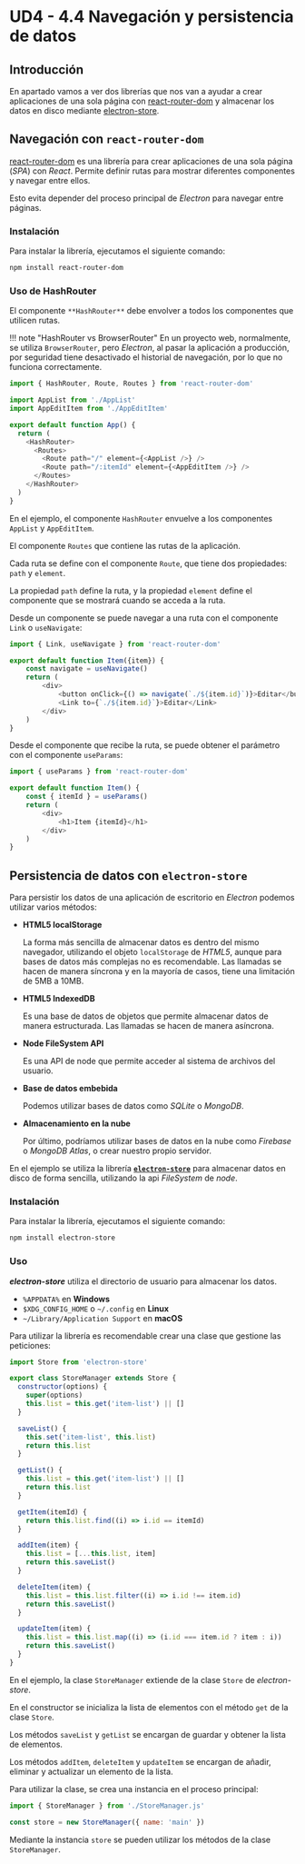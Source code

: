 # UD4 - 4.4 Navegación y persistencia de datos

## Introducción

En apartado vamos a ver dos librerías que nos van a ayudar a crear aplicaciones de una sola página con [react-router-dom](https://reactrouter.com/en/main) y almacenar los datos en disco mediante [electron-store](https://github.com/sindresorhus/electron-store).

## Navegación con `react-router-dom`

[react-router-dom](https://reactrouter.com/en/main) es una librería para crear aplicaciones de una sola página (_SPA_) con _React_. Permite definir rutas para mostrar diferentes componentes y navegar entre ellos.

Esto evita depender del proceso principal de _Electron_ para navegar entre páginas.

### Instalación

Para instalar la librería, ejecutamos el siguiente comando:

```bash
npm install react-router-dom
```

### Uso de **HashRouter**

El componente `**HashRouter**` debe envolver a todos los componentes que utilicen rutas.

!!! note "HashRouter vs BrowserRouter"
    En un proyecto web, normalmente, se utiliza `BrowserRouter`, pero _Electron_, al pasar la aplicación a producción, por seguridad tiene desactivado el historial de navegación, por lo que no funciona correctamente.

```js title="src/renderer/src/App.jsx" linenums="1"
import { HashRouter, Route, Routes } from 'react-router-dom'

import AppList from './AppList'
import AppEditItem from './AppEditItem'

export default function App() {
  return (
    <HashRouter>
      <Routes>
        <Route path="/" element={<AppList />} />
        <Route path="/:itemId" element={<AppEditItem />} />
      </Routes>
    </HashRouter>
  )
}
```

En el ejemplo, el componente `HashRouter` envuelve a los componentes `AppList` y `AppEditItem`.

El componente `Routes` que contiene las rutas de la aplicación.

Cada ruta se define con el componente `Route`, que tiene dos propiedades: `path` y `element`.

La propiedad `path` define la ruta, y la propiedad `element` define el componente que se mostrará cuando se acceda a la ruta.

Desde un componente se puede navegar a una ruta con el componente `Link` o `useNavigate`:

```js title="src/renderer/src/components/Item.jsx" linenums="1"
import { Link, useNavigate } from 'react-router-dom'

export default function Item({item}) {
    const navigate = useNavigate()
    return (
        <div>
            <button onClick={() => navigate(`./${item.id}`)}>Editar</button>
            <Link to={`./${item.id}`}>Editar</Link>
        </div>
    )
}
```

Desde el componente que recibe la ruta, se puede obtener el parámetro con el componente `useParams`:

```js title="src/renderer/src/components/Item.jsx" linenums="1"
import { useParams } from 'react-router-dom'

export default function Item() {
    const { itemId } = useParams()
    return (
        <div>
            <h1>Item {itemId}</h1>
        </div>
    )
}
```

## Persistencia de datos con `electron-store`

Para persistir los datos de una aplicación de escritorio en _Electron_ podemos utilizar varios métodos:

- **HTML5 localStorage**

    La forma más sencilla de almacenar datos es dentro del mismo navegador, utilizando el objeto `localStorage` de _HTML5_, aunque para bases de datos más complejas no es recomendable. Las llamadas se hacen de manera síncrona y en la mayoría de casos, tiene una limitación de 5MB a 10MB.

- **HTML5 IndexedDB**

    Es una base de datos de objetos que permite almacenar datos de manera estructurada. Las llamadas se hacen de manera asíncrona.

- **Node FileSystem API**

    Es una API de node que permite acceder al sistema de archivos del usuario.

- **Base de datos embebida**
    
    Podemos utilizar bases de datos como _SQLite_ o _MongoDB_.

- **Almacenamiento en la nube**

    Por último, podríamos utilizar bases de datos en la nube como _Firebase_ o _MongoDB Atlas_, o crear nuestro propio servidor.

En el ejemplo se utiliza la librería [**`electron-store`**](https://github.com/sindresorhus/electron-store) para almacenar datos en disco de forma sencilla, utilizando la api _FileSystem_ de _node_.

### Instalación

Para instalar la librería, ejecutamos el siguiente comando:

```bash
npm install electron-store
```

### Uso

_**electron-store**_ utiliza el directorio de usuario para almacenar los datos.

- `%APPDATA%` en **Windows**
- `$XDG_CONFIG_HOME` o `~/.config` en **Linux**
- `~/Library/Application Support` en **macOS**

Para utilizar la librería es recomendable crear una clase que gestione las peticiones:

```js title="src/main/StoreManager.class.js" linenums="1"
import Store from 'electron-store'

export class StoreManager extends Store {
  constructor(options) {
    super(options)
    this.list = this.get('item-list') || []
  }

  saveList() {
    this.set('item-list', this.list)
    return this.list
  }

  getList() {
    this.list = this.get('item-list') || []
    return this.list
  }

  getItem(itemId) {
    return this.list.find((i) => i.id == itemId)
  }

  addItem(item) {
    this.list = [...this.list, item]
    return this.saveList()
  }

  deleteItem(item) {
    this.list = this.list.filter((i) => i.id !== item.id)
    return this.saveList()
  }

  updateItem(item) {
    this.list = this.list.map((i) => (i.id === item.id ? item : i))
    return this.saveList()
  }
}
```

En el ejemplo, la clase `StoreManager` extiende de la clase `Store` de _electron-store_.

En el constructor se inicializa la lista de elementos con el método `get` de la clase `Store`.

Los métodos `saveList` y `getList` se encargan de guardar y obtener la lista de elementos.

Los métodos `addItem`, `deleteItem` y `updateItem` se encargan de añadir, eliminar y actualizar un elemento de la lista.

Para utilizar la clase, se crea una instancia en el proceso principal:

```js title="src/main/index.js"
import { StoreManager } from './StoreManager.js'

const store = new StoreManager({ name: 'main' })
```

Mediante la instancia `store` se pueden utilizar los métodos de la clase `StoreManager`.
